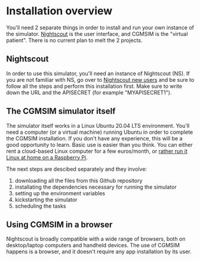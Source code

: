 # Installation overview

You'll need 2 separate things in order to install and run your own instance of the simulator. [Nightscout](nightscout.md) is the user interface, and CGMSIM is the "virtual patient". There is no current plan to melt the 2 projects. 

## Nightscout

In order to use this simulator, you'll need an instance of Nightscout (NS). If you are not familiar with NS, go over to [Nightscout new users](https://nightscout.github.io/nightscout/new_user) and be sure to follow all the steps and perform this installation first. Make sure to write down the URL and the APISECRET (for example "MYAPISECRET1").

## The CGMSIM simulator itself
The simulator itself works in a Linux Ubuntu 20.04 LTS environment. You'll need a computer (or a virtual machine) running Ubuntu in order to complete the CGMSIM installation. If you don't have any experience, this will be a good opportunity to learn. Basic use is easier than you think. You can either rent a cloud-based Linux computer for a few euros/month, or [rather run it Linux at home on a Raspberry Pi](linux.md).


The next steps are descibed separately and they involve: 

1. downloading all the files from this Github repository
2. installating the dependencies necessary for running the simulator
3. setting up the environment variables
4. kickstarting the simulator
5. scheduling the tasks

## Using CGMSIM in a browser

Nightscout is broadly compatible with a wide range of browsers, both on desktop/laptop computers and handheld devices. The use of CGMSIM happens is a browser, and it doesn't require any app installation by its user.